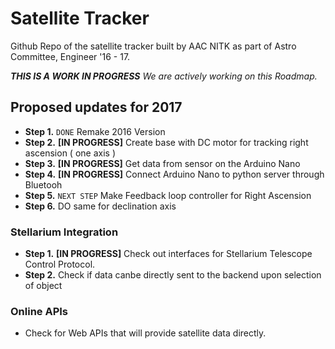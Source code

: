 Satellite Tracker
======

Github Repo of the satellite tracker built by AAC NITK as part of Astro Committee, Engineer '16 - 17.

_**THIS IS A WORK IN PROGRESS** We are actively working on this Roadmap._

## Proposed updates for 2017

* **Step 1.** `DONE` Remake 2016 Version  
* **Step 2.** **[IN PROGRESS]** Create base with DC motor for tracking right ascension ( one axis ) 
* **Step 3.** **[IN PROGRESS]** Get data from sensor on the Arduino Nano
* **Step 4.** **[IN PROGRESS]** Connect Arduino Nano to python server through Bluetooh
* **Step 5.** `NEXT STEP` Make Feedback loop controller for Right Ascension
* **Step 6.** DO same for declination axis

### Stellarium Integration
* **Step 1.** **[IN PROGRESS]** Check out interfaces for Stellarium Telescope
  Control Protocol.
* **Step 2.** Check if data canbe directly sent to the backend upon selection of
  object

### Online APIs
* Check for Web APIs that will provide satellite data directly.
